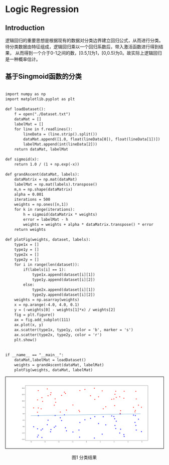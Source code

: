 # Logic Regression
## Introduction
逻辑回归的重要思想是根据现有的数据对分类边界建立回归公式，从而进行分类。待分类数据由特征组成，逻辑回归乘以一个回归系数后，带入激活函数进行得到结果，
从而得到一个介于0-1之间的数，[0.5,1]为1，[0,0.5)为0。故实际上逻辑回归是一种概率估计。
## 基于Singmoid函数的分类
<pre><code>
import numpy as np
import matplotlib.pyplot as plt

def loadDataset():
    f = open("./Dataset.txt")
    dataMat = []
    labelMat = []
    for line in f.readlines():
        lineData = (line.strip().split())
        dataMat.append([1.0, float(lineData[0]), float(lineData[1])])
        labelMat.append(int(lineData[2]))
    return dataMat, labelMat

def sigmoid(x):
    return 1.0 / (1 + np.exp(-x))

def grandAscent(dataMat, labels):
    dataMatrix = np.mat(dataMat)
    labelMat = np.mat(labels).transpose()
    m,n = np.shape(dataMatrix)
    alpha = 0.001
    iterations = 500
    weights = np.ones([n,1])
    for k in range(iterations):
        h = sigmoid(dataMatrix * weights)
        error = labelMat - h
        weights = weights + alpha * dataMatrix.transpose() * error
    return weights

def plotFig(weights, dataset, labels):
    type1x = []
    type1y = []
    type2x = []
    type2y = []
    for i in range(len(dataset)):
        if(labels[i] == 1):
            type1x.append(dataset[i][1])
            type1y.append(dataset[i][2])
        else:
            type2x.append(dataset[i][1])
            type2y.append(dataset[i][2])
    weights = np.asarray(weights)    
    x = np.arange(-4.0, 4.0, 0.1)
    y = (-weights[0] - weights[1]*x) / weights[2]
    fig = plt.figure()
    ax = fig.add_subplot(111)
    ax.plot(x, y)
    ax.scatter(type1x, type1y, color = 'b', marker = 's')
    ax.scatter(type2x, type2y, color = 'r')
    plt.show()


if __name__ == "__main__":
    dataMat,labelMat = loadDataset()
    weights = grandAscent(dataMat, labelMat)
    plotFig(weights, dataMat, labelMat)
</code></pre>  

<div align="center">
<img style="flex-grow:1; flex-shrink:1; border: 1px solid black;" src="./lr.png" width="900" alt="cluster" />
</div>
<p align="center">图1 分类结果</p>
